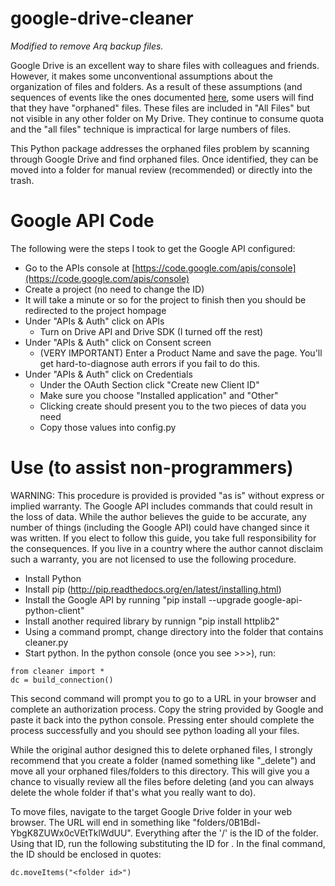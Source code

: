 google-drive-cleaner
====================

*Modified to remove Arq backup files.*

Google Drive is an excellent way to share files with colleagues and friends.  However, it makes some unconventional assumptions about the organization of files and folders.  As a result of these assumptions (and sequences of events like the ones documented [here](https://support.google.com/a/answer/6008339?hl=en), some users will find that they have "orphaned" files.  These files are included in "All Files" but not visible in any other folder on My Drive.  They continue to consume quota and the "all files" technique is impractical for large numbers of files.  

This Python package addresses the orphaned files problem by scanning through Google Drive and find orphaned files.   Once identified, they can be moved into a folder for manual review (recommended) or directly into the trash. 

Google API Code
===============

The following were the steps I took to get the Google API configured:

 - Go to the APIs console at [https://code.google.com/apis/console](https://code.google.com/apis/console)
 - Create a project (no need to change the ID)
 - It will take a minute or so for the project to finish then you should be redirected to the project hompage
 - Under "APIs & Auth" click on APIs
   - Turn on Drive API and Drive SDK (I turned off the rest)
 - Under "APIs & Auth" click on Consent screen
   - (VERY IMPORTANT) Enter a Product Name and save the page.  You'll get hard-to-diagnose auth errors if you fail to do this.
 - Under "APIs & Auth" click on Credentials
   - Under the OAuth Section click "Create new Client ID"
   - Make sure you choose "Installed application" and "Other"
   - Clicking create should present you to the two pieces of data you need
   - Copy those values into config.py

Use (to assist non-programmers)
===============================

WARNING: This procedure is provided is provided "as is" without express or implied warranty.  The Google API includes commands that could result in the loss of data.  While the author believes the guide to be accurate, any number of things (including the Google API) could have changed since it was written.  If you elect to follow this guide, you take full responsibility for the consequences.  If you live in a country where the author cannot disclaim such a warranty, you are not licensed to use the following procedure.

 - Install Python
 - Install pip (http://pip.readthedocs.org/en/latest/installing.html)
 - Install the Google API by running "pip install --upgrade google-api-python-client"
 - Install another required library by runnign "pip install httplib2"
 - Using a command prompt, change directory into the folder that contains cleaner.py 
 - Start python.  In the python console (once you see >>>), run:
```
from cleaner import *
dc = build_connection()
```
This second command will prompt you to go to a URL in your browser and complete an authorization process.  Copy the string provided by Google and paste it back into the python console.  Pressing enter should complete the process successfully and you should see python loading all your files.

While the original author designed this to delete orphaned files, I strongly recommend that you create a folder (named something like "_delete") and move all your orphaned files/folders to this directory.  This will give you a chance to visually review all the files before deleting (and you can always delete the whole folder if that's what you really want to do).

To move files, navigate to the target Google Drive folder in your web browser.  The URL will end in something like "folders/0B1Bdl-YbgK8ZUWx0cVEtTklWdUU".  Everything after the '/' is the ID of the folder.  Using that ID, run the following substituting the ID for <folder>.  In the final command, the ID should be enclosed in quotes:
```
dc.moveItems("<folder id>")
```